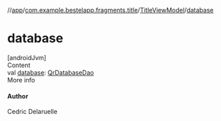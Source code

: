 //[app](../../index.md)/[com.example.bestelapp.fragments.title](../index.md)/[TitleViewModel](index.md)/[database](database.md)



# database  
[androidJvm]  
Content  
val [database](database.md): [QrDatabaseDao](../../com.example.bestelapp.data.qr/-qr-database-dao/index.md)  
More info  


#### Author  


Cedric Delaruelle

  



